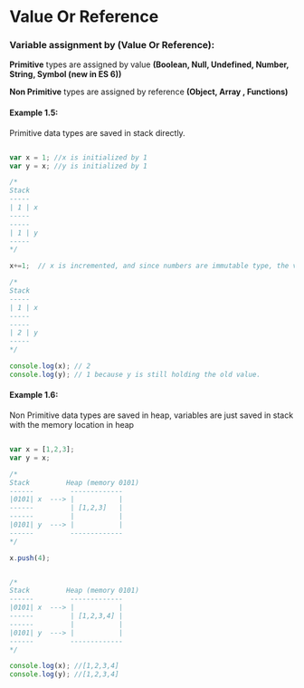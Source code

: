 # Value Or Reference

### Variable assignment by (Value Or Reference):
**Primitive** types are assigned by value **(Boolean, Null, Undefined, Number, String, Symbol (new in ES 6))**

**Non Primitive** types are assigned by reference **(Object, Array , Functions)**


#### Example 1.5:
Primitive data types are saved in stack directly.

```javascript

var x = 1; //x is initialized by 1
var y = x; //y is initialized by 1

/*
Stack
-----
| 1 | x
-----
-----
| 1 | y
-----
*/

x+=1;  // x is incremented, and since numbers are immutable type, the varaibles x will be assigned to a new object and will keep the old value as is because its immutable.

/*
Stack
-----
| 1 | x
-----
-----
| 2 | y
-----
*/

console.log(x); // 2
console.log(y); // 1 because y is still holding the old value.
```

#### Example 1.6:
Non Primitive data types are saved in heap, variables are just saved in stack with the memory location in heap

```javascript

var x = [1,2,3];
var y = x;

/*
Stack         Heap (memory 0101)
------         -------------
|0101| x  ---> |           |
------         | [1,2,3]   |
------         |           |
|0101| y  ---> |           |
------         -------------
*/

x.push(4);


/*
Stack         Heap (memory 0101)
------         -------------
|0101| x  ---> |           |
------         | [1,2,3,4] |
------         |           |
|0101| y  ---> |           |
------         -------------
*/

console.log(x); //[1,2,3,4]
console.log(y); //[1,2,3,4]

```
